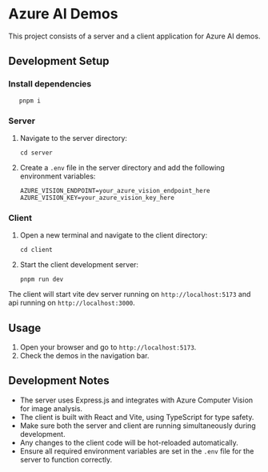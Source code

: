 # Azure AI Demos

This project consists of a server and a client application for Azure AI demos.

## Development Setup

### Install dependencies

```
   pnpm i
```

### Server

1. Navigate to the server directory:

   ```
   cd server
   ```

2. Create a `.env` file in the server directory and add the following environment variables:
   ```
   AZURE_VISION_ENDPOINT=your_azure_vision_endpoint_here
   AZURE_VISION_KEY=your_azure_vision_key_here
   ```

### Client

1. Open a new terminal and navigate to the client directory:

   ```
   cd client
   ```

2. Start the client development server:
   ```
   pnpm run dev
   ```

The client will start vite dev server running on `http://localhost:5173` and api running on `http://localhost:3000`.

## Usage

1. Open your browser and go to `http://localhost:5173`.
2. Check the demos in the navigation bar.

## Development Notes

- The server uses Express.js and integrates with Azure Computer Vision for image analysis.
- The client is built with React and Vite, using TypeScript for type safety.
- Make sure both the server and client are running simultaneously during development.
- Any changes to the client code will be hot-reloaded automatically.
- Ensure all required environment variables are set in the `.env` file for the server to function correctly.
